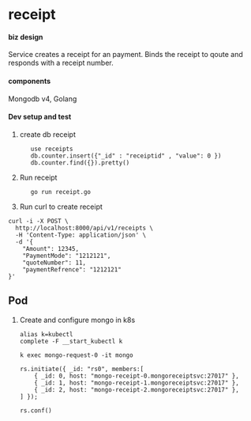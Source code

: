 # receipt

#### biz design

Service creates a receipt for an payment. Binds the receipt to qoute and responds with a receipt number.

#### components

Mongodb v4, Golang 

#### Dev setup and test

1. create db receipt 
    ```
       use receipts
       db.counter.insert({"_id" : "receiptid" , "value": 0 })
       db.counter.find({}).pretty()
    ```
2. Run receipt
   ```
      go run receipt.go 
   ```

3. Run curl to create receipt

```
curl -i -X POST \
  http://localhost:8000/api/v1/receipts \
  -H 'Content-Type: application/json' \
  -d '{              
    "Amount": 12345,  
    "PaymentMode": "1212121", 
    "quoteNumber": 11, 
    "paymentRefrence": "1212121" 
}'
```

## Pod 

1. Create and configure mongo in k8s
 
    ```
    alias k=kubectl
    complete -F __start_kubectl k

   k exec mongo-request-0 -it mongo

    rs.initiate({ _id: "rs0", members:[ 
        { _id: 0, host: "mongo-receipt-0.mongoreceiptsvc:27017" },
        { _id: 1, host: "mongo-receipt-1.mongoreceiptsvc:27017" },
        { _id: 2, host: "mongo-receipt-2.mongoreceiptsvc:27017" },
    ] });

    rs.conf()
    ```